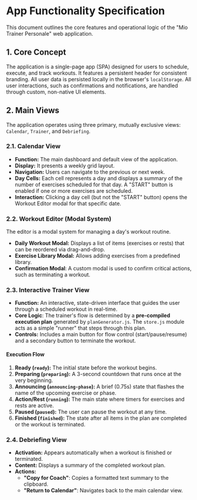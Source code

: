 # App Functionality Specification

This document outlines the core features and operational logic of the "Mio Trainer Personale" web application.

## 1. Core Concept

The application is a single-page app (SPA) designed for users to schedule, execute, and track workouts. It features a persistent header for consistent branding. All user data is persisted locally in the browser's `localStorage`. All user interactions, such as confirmations and notifications, are handled through custom, non-native UI elements.

## 2. Main Views

The application operates using three primary, mutually exclusive views: `Calendar`, `Trainer`, and `Debriefing`.

### 2.1. Calendar View
-   **Function:** The main dashboard and default view of the application.
-   **Display:** It presents a weekly grid layout.
-   **Navigation:** Users can navigate to the previous or next week.
-   **Day Cells:** Each cell represents a day and displays a summary of the number of exercises scheduled for that day. A "START" button is enabled if one or more exercises are scheduled.
-   **Interaction:** Clicking a day cell (but not the "START" button) opens the Workout Editor modal for that specific date.

### 2.2. Workout Editor (Modal System)
The editor is a modal system for managing a day's workout routine.
-   **Daily Workout Modal:** Displays a list of items (exercises or rests) that can be reordered via drag-and-drop.
-   **Exercise Library Modal:** Allows adding exercises from a predefined library.
-   **Confirmation Modal**: A custom modal is used to confirm critical actions, such as terminating a workout.

### 2.3. Interactive Trainer View
-   **Function:** An interactive, state-driven interface that guides the user through a scheduled workout in real-time.
-   **Core Logic**: The trainer's flow is determined by a **pre-compiled execution plan** generated by `planGenerator.js`. The `store.js` module acts as a simple "runner" that steps through this plan.
-   **Controls:** Includes a main button for flow control (start/pause/resume) and a secondary button to terminate the workout.

#### Execution Flow
1.  **Ready (`ready`):** The initial state before the workout begins.
2.  **Preparing (`preparing`):** A 3-second countdown that runs once at the very beginning.
3.  **Announcing (`announcing-phase`):** A brief (0.75s) state that flashes the name of the upcoming exercise or phase.
4.  **Action/Rest (`running`):** The main state where timers for exercises and rests are active.
5.  **Paused (`paused`):** The user can pause the workout at any time.
6.  **Finished (`finished`):** The state after all items in the plan are completed or the workout is terminated.

### 2.4. Debriefing View
-   **Activation:** Appears automatically when a workout is finished or terminated.
-   **Content:** Displays a summary of the completed workout plan.
-   **Actions:**
    - **"Copy for Coach"**: Copies a formatted text summary to the clipboard.
    - **"Return to Calendar"**: Navigates back to the main calendar view.
